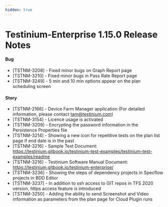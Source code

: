 ```yaml
---
hidden: true
---
```


# Testinium-Enterprise 1.15.0 Release Notes

#### Bug

* \[TSTNM-3208] - Fixed minor bugs on Graph Report page
* \[TSTNM-3210] - Fixed minor bugs in Pass Rate Report page
* \[TSTNM-3249] - 5 min and 10 min options appear on the plan scheduling screen

#### Story

* \[TSTNM-2166] - Device Farm Manager application (For detailed information, please contact tam@testinium.com)
* \[TSTNM-3154] - Licence usage is activated
* \[TSTNM-3209] - Encrypting the password information in the Persistence Properties file
* \[TSTNM-3214] - Showing a new icon for repetitive tests on the plan list page if end date is in the past
* \[TSTNM-3216] - Sample Test Document: https://testinium.gitbook.io/testinium-test-examples/testinium-test-examples/readme
* \[TSTNM-3216] - Testinium Software Manual Document: https://testinium.gitbook.io/testinium-enterprise/
* \[TSTNM-3236] - Showing the steps of dependency projects in Specflow projects in BDD Editor
* \[TSTNM-3237] - In addition to ssh access to GIT repos in TFS 2020 version, https access feature is introduced
* \[TSTNM-3250] - Adding the ability to send Screenshot and Video information as parameters from the plan page for Cloud Plugin runs

